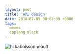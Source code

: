 ```yaml
---
layout: post
title: 'API design'
date: 2018-07-09 00:01:00 +0000
tags:
  memes
  cpplang-slack
---
```


![hi kaboissonneault](/blog/images/2018-07-09-roll-for-member-functions.jpg)
